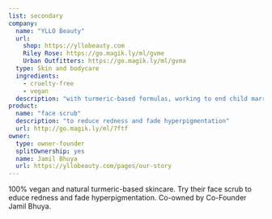 ```yaml
---
list: secondary
company:
  name: "YLLO Beauty"
  url:
    shop: https://yllobeauty.com
    Riley Rose: https://go.magik.ly/ml/gvme
    Urban Outfitters: https://go.magik.ly/ml/gvma
  type: Skin and bodycare
  ingredients:
    - cruelty-free
    - vegan
  description: "with turmeric-based formulas, working to end child marriage"
product:
  name: "face scrub"
  description: "to reduce redness and fade hyperpigmentation"
  url: http://go.magik.ly/ml/7ftf
owner:
  type: owner-founder
  splitOwnership: yes
  name: Jamil Bhuya
  url: https://yllobeauty.com/pages/our-story
---
```


100% vegan and natural turmeric-based skincare. Try their face scrub to educe redness and fade hyperpigmentation. Co-owned by Co-Founder Jamil Bhuya.
